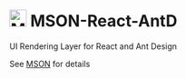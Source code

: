 # <img src="https://raw.githubusercontent.com/redgeoff/mson/master/mson.png" alt="MSON" width="30" height="30" /> MSON-React-AntD

UI Rendering Layer for React and Ant Design

See [MSON](https://github.com/redgeoff/mson) for details
